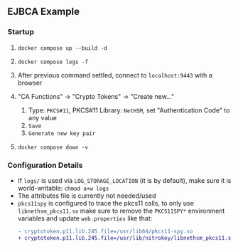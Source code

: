 EJBCA Example
-------------

### Startup

1. `docker compose up --build -d`
2. `docker compose logs -f`
3. After previous command settled, connect to `localhost:9443` with a browser
4. "CA Functions" -> "Crypto Tokens" -> "Create new..."

    1. Type: `PKCS#11`, PKCS#11 Library: `NetHSM`, set "Authentication Code" to any value
    2. `Save`
    3. `Generate new key pair`

5. `docker compose down -v`

### Configuration Details

* If `logs/` is used via `LOG_STORAGE_LOCATION` (it is by default),
  make sure it is world-writable: `chmod a+w logs`
* The attributes file is currently not needed/used
* `pkcs11spy` is configured to trace the pkcs11 calls, to only use `libnethsm_pkcs11.so` make
  sure to remove the `PKCS11SPY*` environment variables and update `web.properties` like that:
    ```diff
    - cryptotoken.p11.lib.245.file=/usr/lib64/pkcs11-spy.so
    + cryptotoken.p11.lib.245.file=/usr/lib/nitrokey/libnethsm_pkcs11.so
    ```

